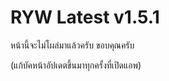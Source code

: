 # RYW Latest v1.5.1

หน้านี้จะไม่โผล่มาแล้วครับ ขอบคุณครับ

(แก้บัคหน้าอัปเดตขึ้นมาทุกครั้งที่เปิดแอพ)